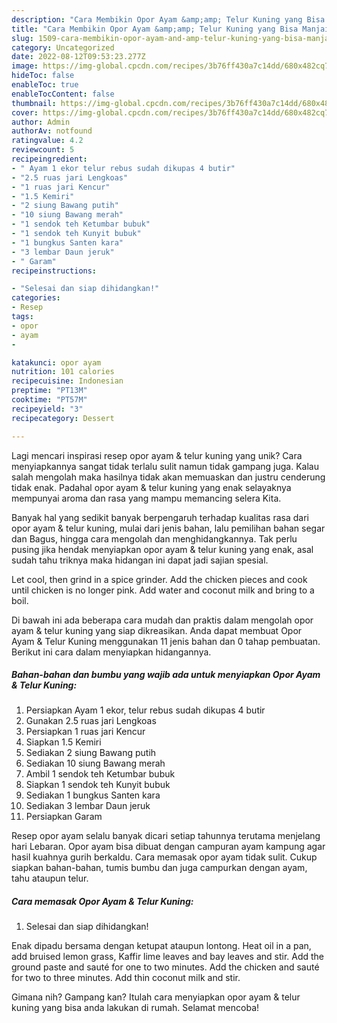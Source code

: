 ```yaml
---
description: "Cara Membikin Opor Ayam &amp;amp; Telur Kuning yang Bisa Manjain Lidah"
title: "Cara Membikin Opor Ayam &amp;amp; Telur Kuning yang Bisa Manjain Lidah"
slug: 1509-cara-membikin-opor-ayam-and-amp-telur-kuning-yang-bisa-manjain-lidah
category: Uncategorized
date: 2022-08-12T09:53:23.277Z
image: https://img-global.cpcdn.com/recipes/3b76ff430a7c14dd/680x482cq70/opor-ayam-telur-kuning-foto-resep-utama.jpg
hideToc: false
enableToc: true
enableTocContent: false
thumbnail: https://img-global.cpcdn.com/recipes/3b76ff430a7c14dd/680x482cq70/opor-ayam-telur-kuning-foto-resep-utama.jpg
cover: https://img-global.cpcdn.com/recipes/3b76ff430a7c14dd/680x482cq70/opor-ayam-telur-kuning-foto-resep-utama.jpg
author: Admin
authorAv: notfound
ratingvalue: 4.2
reviewcount: 5
recipeingredient:
- " Ayam 1 ekor telur rebus sudah dikupas 4 butir"
- "2.5 ruas jari Lengkoas"
- "1 ruas jari Kencur"
- "1.5 Kemiri"
- "2 siung Bawang putih"
- "10 siung Bawang merah"
- "1 sendok teh Ketumbar bubuk"
- "1 sendok teh Kunyit bubuk"
- "1 bungkus Santen kara"
- "3 lembar Daun jeruk"
- " Garam"
recipeinstructions:

- "Selesai dan siap dihidangkan!"
categories:
- Resep
tags:
- opor
- ayam
- 

katakunci: opor ayam  
nutrition: 101 calories
recipecuisine: Indonesian
preptime: "PT13M"
cooktime: "PT57M"
recipeyield: "3"
recipecategory: Dessert

---
```





Lagi mencari inspirasi resep opor ayam &amp; telur kuning yang unik? Cara menyiapkannya sangat tidak terlalu sulit namun tidak gampang juga. Kalau salah mengolah maka hasilnya tidak akan memuaskan dan justru cenderung tidak enak. Padahal opor ayam &amp; telur kuning yang enak selayaknya mempunyai aroma dan rasa yang mampu memancing selera Kita.





Banyak hal yang sedikit banyak berpengaruh terhadap kualitas rasa dari opor ayam &amp; telur kuning, mulai dari jenis bahan, lalu pemilihan bahan segar dan Bagus, hingga cara mengolah dan menghidangkannya. Tak perlu pusing jika hendak menyiapkan opor ayam &amp; telur kuning yang enak,      asal sudah tahu triknya maka hidangan ini dapat jadi sajian spesial.














Let cool, then grind in a spice grinder. Add the chicken pieces and cook until chicken is no longer pink. Add water and coconut milk and bring to a boil.






Di bawah ini ada beberapa cara mudah dan praktis dalam mengolah opor ayam &amp; telur kuning yang siap dikreasikan. Anda dapat membuat Opor Ayam &amp; Telur Kuning menggunakan 11 jenis bahan dan 0 tahap pembuatan. Berikut ini cara dalam menyiapkan hidangannya.

<!--inarticleads1-->

##### Bahan-bahan dan bumbu yang wajib ada untuk menyiapkan Opor Ayam &amp; Telur Kuning:

1. Persiapkan  Ayam 1 ekor, telur rebus sudah dikupas 4 butir
1. Gunakan 2.5 ruas jari Lengkoas
1. Persiapkan 1 ruas jari Kencur
1. Siapkan 1.5 Kemiri
1. Sediakan 2 siung Bawang putih
1. Sediakan 10 siung Bawang merah
1. Ambil 1 sendok teh Ketumbar bubuk
1. Siapkan 1 sendok teh Kunyit bubuk
1. Sediakan 1 bungkus Santen kara
1. Sediakan 3 lembar Daun jeruk
1. Persiapkan  Garam


Resep opor ayam selalu banyak dicari setiap tahunnya terutama menjelang hari Lebaran. Opor ayam bisa dibuat dengan campuran ayam kampung agar hasil kuahnya gurih berkaldu. Cara memasak opor ayam tidak sulit. Cukup siapkan bahan-bahan, tumis bumbu dan juga campurkan dengan ayam, tahu ataupun telur. 

<!--inarticleads2-->

##### Cara memasak Opor Ayam &amp; Telur Kuning:


1. Selesai dan siap dihidangkan!

Enak dipadu bersama dengan ketupat ataupun lontong. Heat oil in a pan, add bruised lemon grass, Kaffir lime leaves and bay leaves and stir. Add the ground paste and sauté for one to two minutes. Add the chicken and sauté for two to three minutes. Add thin coconut milk and stir. 

Gimana nih? Gampang kan? Itulah cara menyiapkan opor ayam &amp; telur kuning yang bisa anda lakukan di rumah. Selamat mencoba!
